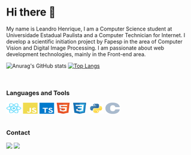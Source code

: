 # Hi there 👋

My name is Leandro Henrique, I am a Computer Science student at Universidade Estadual Paulista and a Computer Technician for Internet. I develop a scientific initiation project by Fapesp in the area of Computer Vision and Digital Image Processing. I am passionate about web development technologies, mainly in the Front-end area.

![Anurag's GitHub stats](https://github-readme-stats.vercel.app/api?username=leandrohl&show_icons=true&theme=dracula)
[![Top Langs](https://github-readme-stats.vercel.app/api/top-langs/?username=leandrohl&layout=compact&theme=dracula)](https://github.com/anuraghazra/github-readme-stats)

<br/> 

### Languages and Tools
<div style="display: inline_block">
  <img align="center" alt="React" height="30" width="40" src="https://raw.githubusercontent.com/devicons/devicon/master/icons/react/react-original.svg">
  <img align="center" alt="JavaScript" height="30" width="40" src="https://raw.githubusercontent.com/devicons/devicon/master/icons/javascript/javascript-plain.svg">
  <img align="center" alt="TypeScript" height="30" width="40" src="https://raw.githubusercontent.com/devicons/devicon/master/icons/typescript/typescript-plain.svg">
  <img align="center" alt="HTML" height="30" width="40" src="https://raw.githubusercontent.com/devicons/devicon/master/icons/html5/html5-original.svg">
  <img align="center" alt="CSS" height="30" width="40" src="https://raw.githubusercontent.com/devicons/devicon/master/icons/css3/css3-original.svg">
  <img align="center" alt="Python" height="30" width="40" src="https://raw.githubusercontent.com/devicons/devicon/master/icons/python/python-original.svg">
  <img align="center" alt="C" height="30" width="40" src="https://raw.githubusercontent.com/devicons/devicon/master/icons/c/c-original.svg">

</div>

<br/> 

### Contact 
<div>
   <a href="https://www.linkedin.com/in/leandro-henrique-lima-e-silva-5527b4160" target="_blank"><img src="https://img.shields.io/badge/-LinkedIn-%230077B5?style=for-the-badge&logo=linkedin&logoColor=white" target="_blank"></a>
  <a href = "mailto: leandro.henrique@unesp.com"><img src="https://img.shields.io/badge/-Gmail-%23EA4335?style=for-the-badge&logo=gmail&logoColor=white" target="_blank"></a>
</div>
